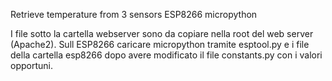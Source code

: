 Retrieve temperature from 3 sensors
ESP8266
micropython

I file sotto la cartella webserver sono da copiare nella root del web server (Apache2).
Sull ESP8266 caricare micropython tramite esptool.py e i file della cartella esp8266 dopo avere modificato il file constants.py con i valori opportuni.
